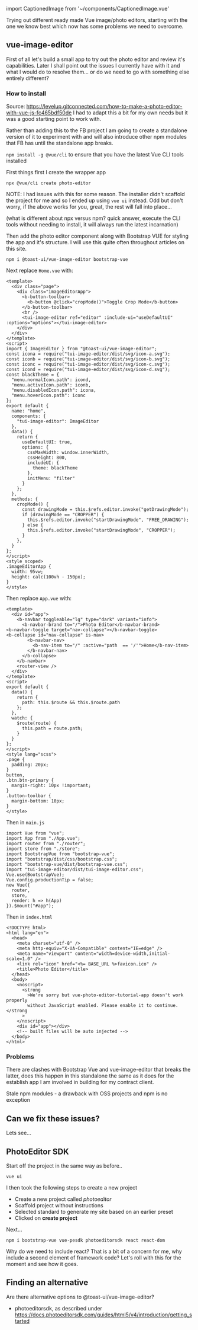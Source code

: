 import CaptionedImage from '~/components/CaptionedImage.vue'

Trying out different ready made Vue image/photo editors, starting with the one we know best which now has some problems we need to overcome.

## vue-image-editor
First of all let's build a small app to try out the photo editor and review it's capabilities. Later I shall point out the issues I currently have with it and what I would do to resolve them... or do we need to go with something else entirely different?

### How to install
Source: https://levelup.gitconnected.com/how-to-make-a-photo-editor-with-vue-js-fc465bdf50de I had to adapt this a bit for my own needs but it was a good starting point to work with.

Rather than adding this to the FB project I am going to create a standalone version of it to experiment with and will also introduce other npm modules that FB has until the standalone app breaks.

```npm install -g @vue/cli``` to ensure that you have the latest Vue CLI tools installed

First things first I create the wrapper app

```npx @vue/cli create photo-editor```

NOTE: I had issues with this for some reason. The installer didn't scaffold the project for me and so I ended up using ```vue ui``` instead. Odd but don't worry, if the above works for you, great, the rest will fall into place...

(what is different about npx versus npm? quick answer, execute the CLI tools without needing to install, it will always run the latest incarnation)

Then add the photo editor component along with Bootstrap VUE for styling the app and it's structure. I will use this quite often throughout articles on this site.

```npm i @toast-ui/vue-image-editor bootstrap-vue```

Next replace ```Home.vue```  with:

```vue
<template>
  <div class="page">
    <div class="imageEditorApp">
      <b-button-toolbar>
        <b-button @click="cropMode()">Toggle Crop Mode</b-button>
      </b-button-toolbar>
      <br />
      <tui-image-editor ref="editor" :include-ui="useDefaultUI" :options="options"></tui-image-editor>
    </div>
  </div>
</template>
<script>
import { ImageEditor } from "@toast-ui/vue-image-editor";
const icona = require("tui-image-editor/dist/svg/icon-a.svg");
const iconb = require("tui-image-editor/dist/svg/icon-b.svg");
const iconc = require("tui-image-editor/dist/svg/icon-c.svg");
const icond = require("tui-image-editor/dist/svg/icon-d.svg");
const blackTheme = {
  "menu.normalIcon.path": icond,
  "menu.activeIcon.path": iconb,
  "menu.disabledIcon.path": icona,
  "menu.hoverIcon.path": iconc
};
export default {
  name: "home",
  components: {
    "tui-image-editor": ImageEditor
  },
  data() {
    return {
      useDefaultUI: true,
      options: {
        cssMaxWidth: window.innerWidth,
        cssHeight: 800,
        includeUI: {
          theme: blackTheme
        },
        initMenu: "filter"
      }
    };
  },
  methods: {
    cropMode() {
      const drawingMode = this.$refs.editor.invoke("getDrawingMode");
      if (drawingMode == "CROPPER") {
        this.$refs.editor.invoke("startDrawingMode", "FREE_DRAWING");
      } else {
        this.$refs.editor.invoke("startDrawingMode", "CROPPER");
      }
    },
  }
};
</script>
<style scoped>
.imageEditorApp {
  width: 95vw;
  height: calc(100vh - 150px);
}
</style>
```

Then replace ```App.vue``` with:

```vue
<template>
  <div id="app">
    <b-navbar toggleable="lg" type="dark" variant="info">
      <b-navbar-brand to="/">Photo Editor</b-navbar-brand>
<b-navbar-toggle target="nav-collapse"></b-navbar-toggle>
<b-collapse id="nav-collapse" is-nav>
        <b-navbar-nav>
          <b-nav-item to="/" :active="path  == '/'">Home</b-nav-item>
        </b-navbar-nav>
      </b-collapse>
    </b-navbar>
    <router-view />
  </div>
</template>
<script>
export default {
  data() {
    return {
      path: this.$route && this.$route.path
    };
  },
  watch: {
    $route(route) {
      this.path = route.path;
    }
  }
};
</script>
<style lang="scss">
.page {
  padding: 20px;
}
button,
.btn.btn-primary {
  margin-right: 10px !important;
}
.button-toolbar {
  margin-bottom: 10px;
}
</style>
```

Then in ```main.js```

```
import Vue from "vue";
import App from "./App.vue";
import router from "./router";
import store from "./store";
import BootstrapVue from "bootstrap-vue";
import "bootstrap/dist/css/bootstrap.css";
import "bootstrap-vue/dist/bootstrap-vue.css";
import "tui-image-editor/dist/tui-image-editor.css";
Vue.use(BootstrapVue);
Vue.config.productionTip = false;
new Vue({
  router,
  store,
  render: h => h(App)
}).$mount("#app");
```


Then in ```index.html```

```
<!DOCTYPE html>
<html lang="en">
  <head>
    <meta charset="utf-8" />
    <meta http-equiv="X-UA-Compatible" content="IE=edge" />
    <meta name="viewport" content="width=device-width,initial-scale=1.0" />
    <link rel="icon" href="<%= BASE_URL %>favicon.ico" />
    <title>Photo Editor</title>
  </head>
  <body>
    <noscript>
      <strong
        >We're sorry but vue-photo-editor-tutorial-app doesn't work properly
        without JavaScript enabled. Please enable it to continue.</strong
      >
    </noscript>
    <div id="app"></div>
    <!-- built files will be auto injected -->
  </body>
</html>
```

<captioned-image alt="Photo Editor" caption="Photo Editor" imgFile="/code/screenshots/photo-editor-1.png" format="v"/>

### Problems
There are clashes with Bootstrap Vue and vue-image-editor that breaks the latter, does this happen in this standalone the same as it does for the establish app I am involved in building for my contract client.


Stale npm modules - a drawback with OSS projects and npm is no exception

## Can we fix these issues?

Lets see...

## PhotoEditor SDK
Start off the project in the same way as before..

```vue ui```

I then took the following steps to create a new project

- Create a new project called _photoeditor_
- Scaffold project without instructions
- Selected standard to generate my site based on an earlier preset
- Clicked on **create project**

Next...

```npm i bootstrap-vue vue-pesdk photoeditorsdk react react-dom```

Why do we need to include react? That is a bit of a concern for me, why include a second element of framework code? Let's roll with this for the moment and see how it goes.





## Finding an alternative

Are there alternative options to @toast-ui/vue-image-editor?

- photoeditorsdk, as described under https://docs.photoeditorsdk.com/guides/html5/v4/introduction/getting_started
